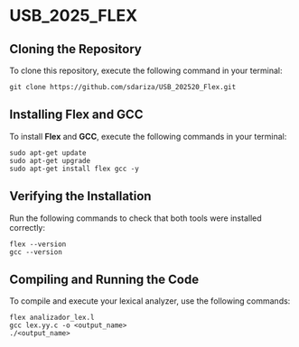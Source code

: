 # USB_2025_FLEX

## Cloning the Repository

To clone this repository, execute the following command in your terminal:

```
git clone https://github.com/sdariza/USB_202520_Flex.git
```
## Installing Flex and GCC

To install **Flex** and **GCC**, execute the following commands in your terminal:

```
sudo apt-get update
sudo apt-get upgrade
sudo apt-get install flex gcc -y
````
## Verifying the Installation

Run the following commands to check that both tools were installed correctly:
```
flex --version
gcc --version
````
## Compiling and Running the Code

To compile and execute your lexical analyzer, use the following commands:
```
flex analizador_lex.l
gcc lex.yy.c -o <output_name>
./<output_name>

```